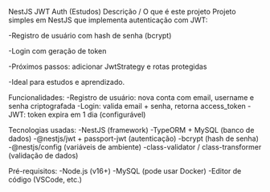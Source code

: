 NestJS JWT Auth (Estudos)
Descrição / O que é este projeto
Projeto simples em NestJS que implementa autenticação com JWT:

-Registro de usuário com hash de senha (bcrypt)

-Login com geração de token

-Próximos passos: adicionar JwtStrategy e rotas protegidas

-Ideal para estudos e aprendizado.

Funcionalidades:
-Registro de usuário: nova conta com email, username e senha criptografada
-Login: valida email + senha, retorna access_token
-JWT: token expira em 1 dia (configurável)

Tecnologias usadas:
-NestJS (framework)
-TypeORM + MySQL (banco de dados)
-@nestjs/jwt + passport-jwt (autenticação)
-bcrypt (hash de senha)
-@nestjs/config (variáveis de ambiente)
-class-validator / class-transformer (validação de dados)

Pré-requisitos:
-Node.js (v16+)
-MySQL (pode usar Docker)
-Editor de código (VSCode, etc.)

